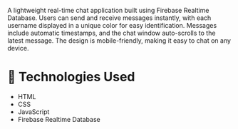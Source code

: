 A lightweight real-time chat application built using Firebase Realtime Database.
Users can send and receive messages instantly, with each username displayed in a unique color for easy identification.
Messages include automatic timestamps, and the chat window auto-scrolls to the latest message.
The design is mobile-friendly, making it easy to chat on any device.
# 📂 Technologies Used
- HTML
- CSS
- JavaScript
- Firebase Realtime Database
